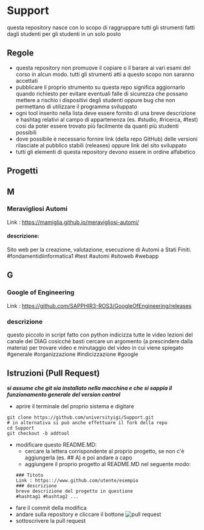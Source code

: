 # Support

questa repository nasce con lo scopo di raggruppare tutti gli strumenti fatti dagli studenti per gli studenti in un solo posto 

## Regole  
* questa repository non promuove il copiare o il barare ai vari esami del corso in alcun modo. tutti gli strumenti atti a questo scopo non saranno accettati
* pubblicare il proprio strumento su questa repo significa aggiornarlo quando richiesto per evitare eventuali falle di sicurezza che possano mettere a rischio i dispositivi degli studenti oppure bug che non permettano di utilizzare il programma sviluppato
* ogni tool inserito nella lista deve essere fornito di una breve descrizione e hashtag relativi al campo di appartenenza (es. #studio, #ricerca, #test) cosi da poter essere trovato più facilmente da quanti più studenti possibili
* dove possibile è necessario fornire link (della repo GitHub) delle versioni rilasciate al pubblico stabili (releases) oppure link del sito sviluppato
* tutti gli elementi di questa repository devono essere in ordine alfabetico

## Progetti
## M
### Meravigliosi Automi
Link : https://mamiglia.github.io/meravigliosi-automi/
#### descrizione:
Sito web per la creazione, valutazione, esecuzione di Automi a Stati Finiti.
#fondamentidiinformatica1 #test #automi #sitoweb #webapp
## G
### Google of Engineering
Link : https://github.com/SAPPHIR3-ROS3/GoogleOfEngineering/releases
### descrizione
questo piccolo in script fatto con python indicizza tutte le video lezioni del canale del DIAG cosicché basti cercare un argomento (a prescindere dalla materia) per trovare video e minutaggio del video in cui viene spiegato
#generale #organizzazione #indicizzazione #google

##

## Istruzioni (Pull Request)
***si assume che git sia installato nella macchina e che si sappia il funzionamento generale del version control***

* aprire il terminale del proprio sistema e digitare
```shell
git clone https://github.com/universityigi/Support.git
# in alternativa si può anche effettuare il fork della repo
cd Support
git checkout -b addtool
```
* modificare questo README.MD:
  * cercare la lettera corrispondente al proprio progetto, se non c'è aggiungerla (es. ## A) e poi andare a capo
  * aggiungere il proprio progetto al README.MD nel seguente modo:
  ```
  ### Titoto
  Link : https:://www.github.com/utente/esempio
  ### descrizione
  breve descrizione del progetto in questione
  #hashtag1 #hashtag2 ...
  ```
* fare il commit della modifica
* andare sulla repository e cliccare il bottone ![pull request](https://imgur.com/mHe1sKw.png)
* sottoscrivere la pull request
